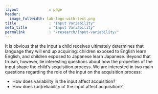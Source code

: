 ```yaml
---
layout              : page
header:
  image_fullwidth: lab-logo-with-text.png
title               : "Input Variability"
meta_title          : "Input Variability"
permalink           : "/research/input-variability/"
---
```


It is obvious that the input a child receives ultimately determines that language they will end up acquiring: children exposed to English learn English, and children exposed to Japanese learn Japanese. Beyond that truism, however, lie interesting questions about how the properties of the input shape the child’s scquisition process.  We are interested in two main questions regarding the role of the input on the acquisition process:

-   How does variability in the input affect acquisition?
-   How does (un)reliability of the input affect acquisition?

